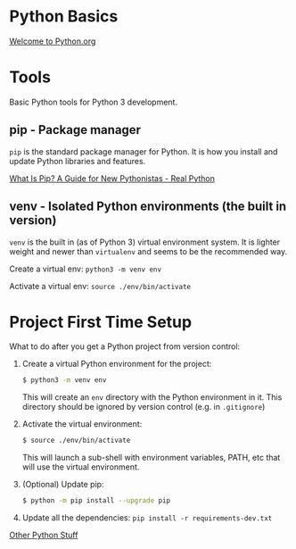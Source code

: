 # Python Basics

[Welcome to Python.org](https://www.python.org/)

# Tools

Basic Python tools for Python 3 development.

## pip - Package manager

`pip` is the standard package manager for Python.  It is how you install and update Python libraries and features.

[What Is Pip? A Guide for New Pythonistas - Real Python](https://realpython.com/what-is-pip/)

## venv - Isolated Python environments (the built in version)

`venv` is the built in (as of Python 3) virtual environment system.  It is lighter weight and newer than `virtualenv` and seems to be the recommended way.

Create a virtual env: `python3 -m venv env`

Activate a virtual env: `source ./env/bin/activate`

# Project First Time Setup

What to do after you get a Python project from version control:

1. Create a virtual Python environment for the project:
    
    ```bash
    $ python3 -m venv env
    ```
    
    This will create an `env` directory with the Python environment in it.  This directory should be ignored by version control (e.g. in `.gitignore`)
    
2. Activate the virtual environment:
    
    ```bash
    $ source ./env/bin/activate
    ```
    
    This will launch a sub-shell with environment variables, PATH, etc that will use the virtual environment.
    
3. (Optional) Update pip:
    
    ```bash
    $ python -m pip install --upgrade pip
    ```
    
4. Update all the dependencies:
`pip install -r requirements-dev.txt`

[Other Python Stuff](Python%20Basics%203a31918471b34e62804ff349b7f04b42/Other%20Python%20Stuff%202385480488ce424cb851542c32106709.md)